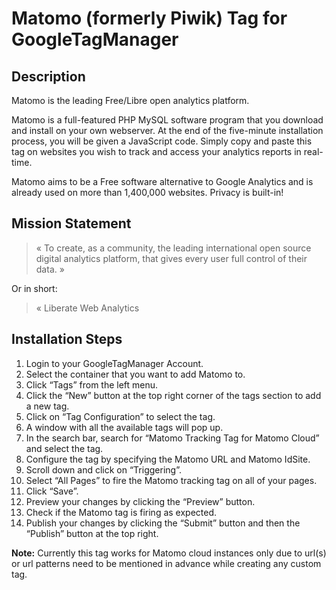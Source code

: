 # Matomo (formerly Piwik) Tag for GoogleTagManager

## Description

Matomo is the leading Free/Libre open analytics platform.

Matomo is a full-featured PHP MySQL software program that you download and install on your own webserver.
At the end of the five-minute installation process, you will be given a JavaScript code.
Simply copy and paste this tag on websites you wish to track and access your analytics reports in real-time.

Matomo aims to be a Free software alternative to Google Analytics and is already used on more than 1,400,000 websites. Privacy is built-in!

## Mission Statement

> « To create, as a community, the leading international open source digital analytics platform, that gives every user full control of their data. »

Or in short:
> « Liberate Web Analytics 

## Installation Steps

1. Login to your GoogleTagManager Account.
2. Select the container that you want to add Matomo to.
3. Click “Tags” from the left menu.
4. Click the “New” button at the top right corner of the tags section to add a new tag.
5. Click on “Tag Configuration” to select the tag.
6. A window with all the available tags will pop up.
7. In the search bar, search for “Matomo Tracking Tag for Matomo Cloud” and select the tag.
8. Configure the tag by specifying the Matomo URL and Matomo IdSite. 
9. Scroll down and click on “Triggering”. 
10. Select “All Pages” to fire the Matomo tracking tag on all of your pages.
11. Click “Save”.
12. Preview your changes by clicking the “Preview” button.
13. Check if the Matomo tag is firing as expected.
14. Publish your changes by clicking the “Submit” button and then the “Publish” button at the top right.

**Note:** Currently this tag works for Matomo cloud instances only due to url(s) or url patterns need to be mentioned in advance while creating any custom tag.